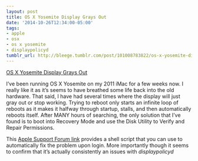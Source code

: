 ```yaml
---
layout: post
title: OS X Yosemite Display Grays Out
date: '2014-10-26T12:34:00-05:00'
tags:
- apple
- osx
- os x yosemite
- displaypolicyd
tumblr_url: http://bleege.tumblr.com/post/101008783822/os-x-yosemite-display-grays-out
---
```

[OS X Yosemite Display Grays Out](https://discussions.apple.com/thread/6624349)

I’ve been running OS X Yosemite on my 2011 iMac for a few weeks now.  I really like it as it’s seems to have breathed some life back into the old hardware.  That said, I have had several times where the display will just gray out or stop working.  Trying to reboot only starts an infinite loop of reboots as it makes it halfway through startup, stalls, and then automatically reboots itself.  After MANY hours of searching, the only solution that I’ve found is to boot into Recovery Mode and use the Disk Utility to Verify and Repair Permissions.

This [Apple Support Forum link](https://discussions.apple.com/thread/6624349) provides a shell script that you can use to automatically fix the problem upon login.  More importantly though it seems to confirm that it’s actually consistently an issues with _displaypolicyd_
